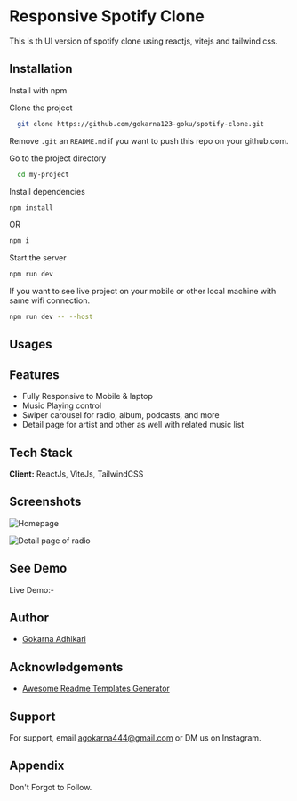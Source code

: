
# Responsive Spotify Clone 
This is th UI version of spotify clone using reactjs, vitejs and tailwind css.


## Installation

Install with npm

Clone the project

```bash
  git clone https://github.com/gokarna123-goku/spotify-clone.git
```

Remove `.git` an `README.md` if you want to push this repo on your github.com.

Go to the project directory

```bash
  cd my-project
```

Install dependencies

``` bash
npm install
```
OR 

```bash
npm i
```

Start the server

``` bash
npm run dev
```

If you want to see live project on your mobile or other local machine with same wifi connection.

```bash
npm run dev -- --host
```


## Usages


## Features

- Fully Responsive to Mobile & laptop
- Music Playing control
- Swiper carousel for radio, album, podcasts, and more
- Detail page for artist and other as well with related music list


## Tech Stack

**Client:** ReactJs, ViteJs, TailwindCSS


## Screenshots

![Homepage](https://github.com/user-attachments/assets/9d00f325-b861-414e-a0a2-7e709ee95361)


![Detail page of radio](https://github.com/user-attachments/assets/f246f66a-594d-4c4b-a829-16fc94c87b51)


## See Demo

Live Demo:- 


## Author

- [Gokarna Adhikari](https://github.com/gokarna123-goku)


## Acknowledgements

 - [Awesome Readme Templates Generator](https://readme.so/)


## Support

For support, email agokarna444@gmail.com or DM us on Instagram.


## Appendix

Don't Forgot to Follow.
